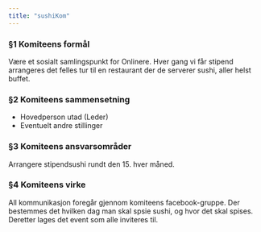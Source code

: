 ```yaml
---
title: "sushiKom"
---
```


### §1 Komiteens formål
Være et sosialt samlingspunkt for Onlinere. Hver gang vi får stipend arrangeres det felles tur til en restaurant der de serverer sushi, aller helst buffet.

### §2 Komiteens sammensetning
* Hovedperson utad (Leder)
* Eventuelt andre stillinger

### §3 Komiteens ansvarsområder
Arrangere stipendsushi rundt den 15. hver måned.

### §4 Komiteens virke
All kommunikasjon foregår gjennom komiteens facebook-gruppe. Der bestemmes det hvilken dag man skal spsie sushi, og hvor det skal spises. Deretter lages det event som alle inviteres til.